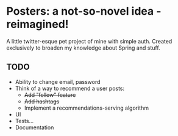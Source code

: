 # Posters: a not-so-novel idea - reimagined!

A little twitter-esque pet project of mine with simple auth. Created exclusively to broaden my knowledge about Spring and stuff.

## TODO

- Ability to change email, password
- Think of a way to recommend a user posts:
  - ~~Add "follow" feature~~
  - ~~Add hashtags~~
  - Implement a recommendations-serving algorithm
- UI
- Tests...
- Documentation
